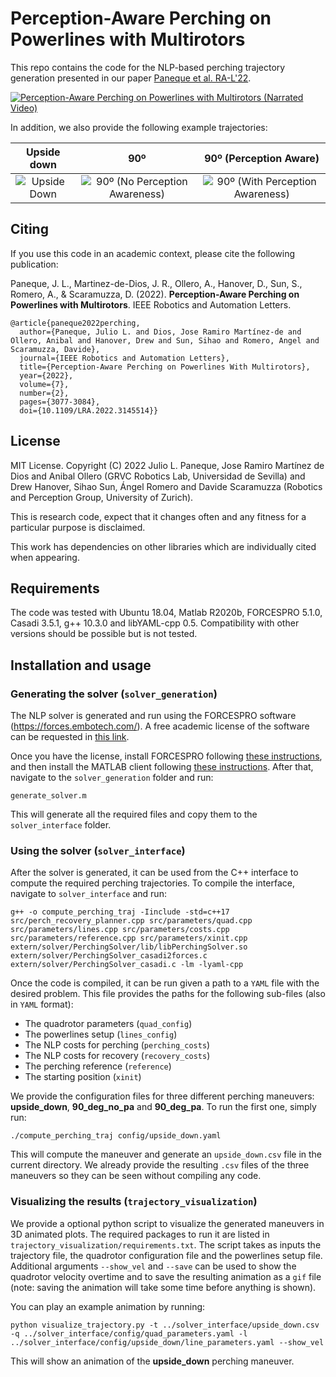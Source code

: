 # Perception-Aware Perching on Powerlines with Multirotors

This repo contains the code for the NLP-based perching trajectory generation presented in our paper [Paneque et al. RA-L'22](https://rpg.ifi.uzh.ch/docs/RAL22_Paneque.pdf).

[![Perception-Aware Perching on Powerlines with Multirotors (Narrated Video)](media/youtube_thumbnail.jpg)](https://youtu.be/JsPavnsfpbk)

In addition, we also provide the following example trajectories:
 
Upside down             | 90º             |  90º (Perception Aware)
:-------------------------:|:-------------------------:|:-------------------------:
![Upside Down](media/upside_down.gif)  |  ![90º (No Perception Awareness)](media/90_deg_no_pa.gif)  |  ![90º (With Perception Awareness)](media/90_deg_pa.gif)

## Citing 
If you use this code in an academic context, please cite the following publication:

Paneque, J. L., Martinez-de-Dios, J. R., Ollero, A., Hanover, D., Sun, S., Romero, A., & Scaramuzza, D. (2022). **Perception-Aware Perching on Powerlines with Multirotors**. IEEE Robotics and Automation Letters.

```
@article{paneque2022perching,
  author={Paneque, Julio L. and Dios, Jose Ramiro Martínez-de and Ollero, Anibal and Hanover, Drew and Sun, Sihao and Romero, Angel and Scaramuzza, Davide},
  journal={IEEE Robotics and Automation Letters}, 
  title={Perception-Aware Perching on Powerlines With Multirotors}, 
  year={2022},
  volume={7},
  number={2},
  pages={3077-3084},
  doi={10.1109/LRA.2022.3145514}}
```

## License 
MIT License. Copyright (C) 2022 Julio L. Paneque, Jose Ramiro Martínez de Dios and Anibal Ollero (GRVC Robotics Lab, Universidad de Sevilla) and Drew Hanover, Sihao Sun, Ángel Romero and Davide Scaramuzza (Robotics and Perception Group, University of Zurich).

This is research code, expect that it changes often and any fitness for a particular purpose is disclaimed.

This work has dependencies on other libraries which are individually cited when appearing.

## Requirements 
The code was tested with Ubuntu 18.04, Matlab R2020b, FORCESPRO 5.1.0, Casadi 3.5.1, g++ 10.3.0 and libYAML-cpp 0.5. Compatibility with other versions should be possible but is not tested.

## Installation and usage

### Generating the solver (`solver_generation`)
The NLP solver is generated and run using the FORCESPRO software (https://forces.embotech.com/). A free academic license of the software can be requested in [this link](https://my.embotech.com/auth/sign_up).

Once you have the license, install FORCESPRO following [these instructions](https://forces.embotech.com/Documentation/installation/obtaining.html), and then install the MATLAB client following [these instructions](https://forces.embotech.com/Documentation/installation/matlab.html). After that, navigate to the `solver_generation` folder and run:

```
generate_solver.m
```

This will generate all the required files and copy them to the `solver_interface` folder.

### Using the solver (`solver_interface`)

After the solver is generated, it can be used from the C++ interface to compute the required perching trajectories. To compile the interface, navigate to `solver_interface` and run:

```
g++ -o compute_perching_traj -Iinclude -std=c++17 src/perch_recovery_planner.cpp src/parameters/quad.cpp src/parameters/lines.cpp src/parameters/costs.cpp src/parameters/reference.cpp src/parameters/xinit.cpp extern/solver/PerchingSolver/lib/libPerchingSolver.so extern/solver/PerchingSolver_casadi2forces.c extern/solver/PerchingSolver_casadi.c -lm -lyaml-cpp
```
Once the code is compiled, it can be run given a path to a `YAML` file with the desired problem. This file provides the paths for the following sub-files (also in `YAML` format):

* The quadrotor parameters (`quad_config`)
* The powerlines setup (`lines_config`)
* The NLP costs for perching (`perching_costs`)
* The NLP costs for recovery (`recovery_costs`)
* The perching reference (`reference`)
* The starting position (`xinit`)

We provide the configuration files for three different perching maneuvers: **upside_down**, **90_deg_no_pa** and **90_deg_pa**. To run the first one, simply run: 

```
./compute_perching_traj config/upside_down.yaml
```
This will compute the maneuver and generate an `upside_down.csv` file in the current directory. We already provide the resulting `.csv` files of the three maneuvers so they can be seen without compiling any code. 

### Visualizing the results (`trajectory_visualization`)

We provide a optional python script to visualize the generated maneuvers in 3D animated plots. The required packages to run it are listed in `trajectory_visualization/requirements.txt`. The script takes as inputs the trajectory file, the quadrotor configuration file and the powerlines setup file. Additional arguments `--show_vel` and `--save` can be used to show the quadrotor velocity overtime and to save the resulting animation as a `gif` file (note: saving the animation will take some time before anything is shown).

You can play an example animation by running:
```
python visualize_trajectory.py -t ../solver_interface/upside_down.csv -q ../solver_interface/config/quad_parameters.yaml -l ../solver_interface/config/upside_down/line_parameters.yaml --show_vel
```

This will show an animation of the **upside_down** perching maneuver.
